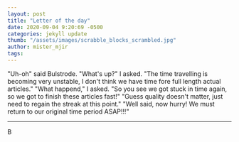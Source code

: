 ```yaml
---
layout: post
title: "Letter of the day"
date: 2020-09-04 9:20:69 -0500
categories: jekyll update
thumb: "/assets/images/scrabble_blocks_scrambled.jpg"
author: mister_mjir
tags:
---
```


"Uh-oh" said Bulstrode. "What's up?" I asked. "The time travelling is becoming very unstable, I don't think we have time fore full length actual articles." "What
happend," I asked. "So you see we got stuck in time again, so we got to finish these articles fast!" "Guess quality doesn't matter, just need to regain the streak
at this point." "Well said, now hurry! We must return to our original time period ASAP!!!"

---
B
